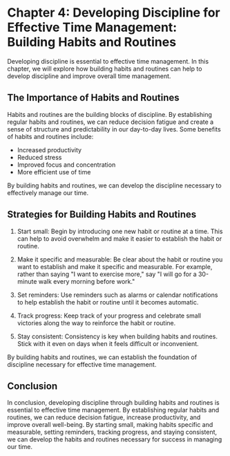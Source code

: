Chapter 4: Developing Discipline for Effective Time Management: Building Habits and Routines
============================================================================================

Developing discipline is essential to effective time management. In this chapter, we will explore how building habits and routines can help to develop discipline and improve overall time management.

The Importance of Habits and Routines
-------------------------------------

Habits and routines are the building blocks of discipline. By establishing regular habits and routines, we can reduce decision fatigue and create a sense of structure and predictability in our day-to-day lives. Some benefits of habits and routines include:

* Increased productivity
* Reduced stress
* Improved focus and concentration
* More efficient use of time

By building habits and routines, we can develop the discipline necessary to effectively manage our time.

Strategies for Building Habits and Routines
-------------------------------------------

1. Start small: Begin by introducing one new habit or routine at a time. This can help to avoid overwhelm and make it easier to establish the habit or routine.

2. Make it specific and measurable: Be clear about the habit or routine you want to establish and make it specific and measurable. For example, rather than saying "I want to exercise more," say "I will go for a 30-minute walk every morning before work."

3. Set reminders: Use reminders such as alarms or calendar notifications to help establish the habit or routine until it becomes automatic.

4. Track progress: Keep track of your progress and celebrate small victories along the way to reinforce the habit or routine.

5. Stay consistent: Consistency is key when building habits and routines. Stick with it even on days when it feels difficult or inconvenient.

By building habits and routines, we can establish the foundation of discipline necessary for effective time management.

Conclusion
----------

In conclusion, developing discipline through building habits and routines is essential to effective time management. By establishing regular habits and routines, we can reduce decision fatigue, increase productivity, and improve overall well-being. By starting small, making habits specific and measurable, setting reminders, tracking progress, and staying consistent, we can develop the habits and routines necessary for success in managing our time.
